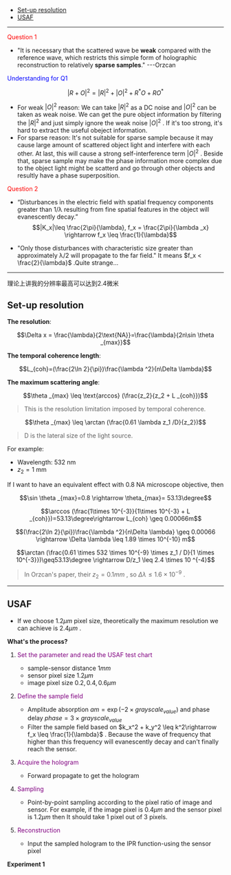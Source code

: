 <head>
  <script async src="https://polyfill.io/v3/polyfill.min.js?features=es6"></script>
  <script async src="https://cdn.jsdelivr.net/npm/mathjax@3/es5/tex-mml-chtml.js"></script>
  <script>
    window.MathJax = {
      tex: {
        inlineMath: [['$', '$']],
        displayMath: [['\\[', '\\]'], ['$$', '$$']],
        processEscapes: true  // 允许 `$...$` 解析
      },
      svg: {
        scale: 1.2
      }
    };

    document.addEventListener("DOMContentLoaded", function() {
      MathJax.typesetPromise();
    });
  </script>
</head>

- [Set-up resolution](#set-up-resolution)
- [USAF](#usaf)


---

<span style="color:red;">Question 1</span>

- "It is necessary that the scattered wave be **weak** compared with the reference wave, which restricts this simple form of holographic reconstruction to relatively **sparse samples**." ---Orzcan

<span style="color:Blue;">Understanding for Q1</span>

$$|R+O| ^2 = |R|^2+|O|^2+R^*O+RO^*$$


- For weak $|O|^2$ reason:
  We can take $|R|^2$ as a DC noise and $|O|^2$ can be taken as weak noise. We can get the pure object information by filtering the $|R|^2$ and just simply ignore the weak noise $|O|^2$ . If it's too strong, it's hard to extract the useful obeject information.
- For sparse reason:
  It's not suitable for sparse sample because it may cause large amount of scattered object light and interfere with each other. At last, this will cause a strong self-interference term $|O|^2$ . Beside that, sparse sample may make the phase information more complex due to the object light might be scatterd and go through other objects and resultly have a phase superposition.
  
<span style="color:red;">Question 2</span>

- “Disturbances in the electric field with spatial frequency components greater than 1/λ resulting from fine spatial features in the object will evanescently decay.”
  $$|K_x|\leq \frac{2\pi}{\lambda}, f_x = \frac{2\pi}{\lambda _x} \rightarrow f_x \leq \frac{1}{\lambda}$$

- "Only those disturbances with characteristic size greater than approximately λ/2 will propagate to the far field."
  It means $f_x < \frac{2}{\lambda}$ .Quite strange...

---

理论上讲我的分辨率最高可以达到2.4微米

## Set-up resolution

**The resolution**:

$$\Delta x = \frac{\lambda}{2\text{NA}}=\frac{\lambda}{2n\sin \theta _{max}}$$

**The temporal coherence length**:

$$L_{coh}=(\frac{2\ln 2}{\pi})\frac{\lambda ^2}{n\Delta \lambda}$$

**The maximum scattering angle**:

$$\theta _{max} \leq \text{arccos} (\frac{z_2}{z_2 + L _{coh}})$$

> This is the resolution limitation imposed by temporal coherence.

$$\theta _{max} \leq \arctan (\frac{0.61 \lambda z_1 /D}{z_2})$$

> D is the lateral size of the light source.

For example: 

- Wavelength: $532$ nm
- $z_2 = 1$ mm 

If I want to have an equivalent effect with 0.8 NA microscope objective, then

$$\sin \theta _{max}=0.8 \rightarrow \theta_{max}= 53.13\degree$$

$$\arccos (\frac{1\times 10^{-3}}{1\times 10^{-3} + L _{coh}})=53.13\degree\rightarrow L_{coh} \geq 0.00066m$$

$$(\frac{2\ln 2}{\pi})\frac{\lambda ^2}{n\Delta \lambda} \geq 0.00066 \rightarrow \Delta \lambda \leq 1.89 \times 10^{-10} m$$

$$\arctan (\frac{0.61 \times 532 \times 10^{-9} \times z_1 / D}{1 \times 10^{-3}})\geq53.13\degree \rightarrow D/z_1 \leq 2.4 \times 10 ^{-4}$$

> In Orzcan's paper, their $z_2 = 0.1 mm$ , so $\Delta \lambda \leq 1.6 \times 10^{-9}$ .

---

## USAF

- If we choose $1.2 \mu m$ pixel size, theoretically the maximum resolution we can achieve is $2.4 \mu m$ .

**What's the process?**

1. <span style="color:purple;">Set the parameter and read the USAF test chart</span>
   - sample-sensor distance $1 mm$
   - sensor pixel size $1.2 \mu m$
   - image pixel size $0.2, 0.4, 0.6 \mu m$
2. <span style="color:purple;">Define the sample field</span>
   - Amplitude absorption $am = \exp (-2 \times grayscale_{value})$ and phase delay $phase = 3 \times grayscale_{value}$
   - Filter the sample field based on $k_x^2 + k_y^2 \leq k^2\rightarrow f_x \leq \frac{1}{\lambda}$ . Because the wave of frequency that higher than this frequency will evanescently decay and can't finally reach the sensor.

3. <span style="color:purple;">Acquire the hologram</span>
   - Forward propagate to get the hologram

4. <span style="color:purple;">Sampling</span>
   - Point-by-point sampling according to the pixel ratio of image and sensor. For example, if the image pixel is $0.4\mu m$ and the sensor pixel is $1.2\mu m$ then It should take 1 pixel out of 3 pixels.

5. <span style="color:purple;">Reconstruction</span>
   - Input the sampled hologram to the IPR function-using the sensor pixel

**Experiment 1**




